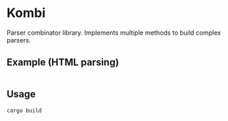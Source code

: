 # Kombi

Parser combinator library. Implements multiple methods to build complex parsers.

## Example (HTML parsing)

```rust

```

## Usage

```bash
cargo build
```
